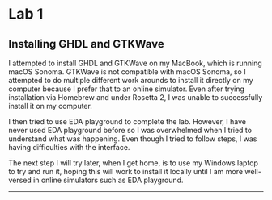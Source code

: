 # Lab 1

## Installing GHDL and GTKWave
I attempted to install GHDL and GTKWave on my MacBook, which is running macOS Sonoma. GTKWave is not compatible with macOS Sonoma, so I attempted to do multiple different work arounds to install it directly on my computer because I prefer that to an online simulator. Even after trying installation via Homebrew and under Rosetta 2, I was unable to successfully install it on my computer. 

I then tried to use EDA playground to complete the lab. However, I have never used EDA playground before so I was overwhelmed when I tried to understand what was happening. Even though I tried to follow steps, I was having difficulties with the interface. 

The next step I will try later, when I get home, is to use my Windows laptop to try and run it, hoping this will work to install it locally until I am more well-versed in online simulators such as EDA playground. 

---
